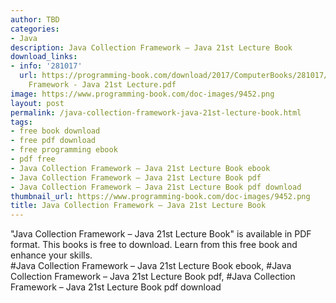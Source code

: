 ```yaml
---
author: TBD
categories:
- Java
description: Java Collection Framework – Java 21st Lecture Book
download_links:
- info: '281017'
  url: https://programming-book.com/download/2017/ComputerBooks/281017/Java Collection
    Framework - Java 21st Lecture.pdf
image: https://www.programming-book.com/doc-images/9452.png
layout: post
permalink: /java-collection-framework-java-21st-lecture-book.html
tags:
- free book download
- free pdf download
- free programming ebook
- pdf free
- Java Collection Framework – Java 21st Lecture Book ebook
- Java Collection Framework – Java 21st Lecture Book pdf
- Java Collection Framework – Java 21st Lecture Book pdf download
thumbnail_url: https://www.programming-book.com/doc-images/9452.png
title: Java Collection Framework – Java 21st Lecture Book
---
```


 
<div class="item-desc text-justify">
  "Java Collection Framework – Java 21st Lecture Book" is available in PDF format. This books is free to download. Learn from this free book and enhance your skills.
  <br>
  #Java Collection Framework – Java 21st Lecture Book ebook, #Java Collection Framework – Java 21st Lecture Book pdf, #Java Collection Framework – Java 21st Lecture Book pdf download
</div>